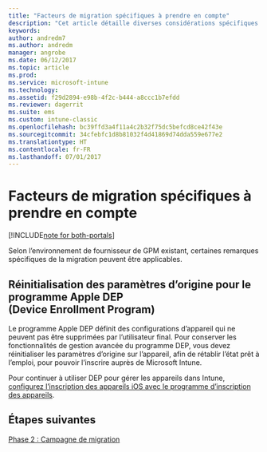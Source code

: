 ```yaml
---
title: "Facteurs de migration spécifiques à prendre en compte"
description: "Cet article détaille diverses considérations spécifiques de la migration que les clients doivent prendre en compte avant de démarrer une campagne de migration."
keywords: 
author: andredm7
ms.author: andredm
manager: angrobe
ms.date: 06/12/2017
ms.topic: article
ms.prod: 
ms.service: microsoft-intune
ms.technology: 
ms.assetid: f29d2894-e98b-4f2c-b444-a8ccc1b7efdd
ms.reviewer: dagerrit
ms.suite: ems
ms.custom: intune-classic
ms.openlocfilehash: bc39ffd3a4f11a4c2b32f75dc5befcd8ce42f43e
ms.sourcegitcommit: 34cfebfc1d8b81032f4d41869d74dda559e677e2
ms.translationtype: HT
ms.contentlocale: fr-FR
ms.lasthandoff: 07/01/2017
---
```

# <a name="special-migration-considerations"></a>Facteurs de migration spécifiques à prendre en compte

[!INCLUDE[note for both-portals](./includes/note-for-both-portals.md)]

Selon l’environnement de fournisseur de GPM existant, certaines remarques spécifiques de la migration peuvent être applicables.

## <a name="factory-reset-for-apples-device-enrollment-program-dep"></a>Réinitialisation des paramètres d’origine pour le programme Apple DEP (Device Enrollment Program)

Le programme Apple DEP définit des configurations d’appareil qui ne peuvent pas être supprimées par l’utilisateur final. Pour conserver les fonctionnalités de gestion avancée du programme DEP, vous devez réinitialiser les paramètres d’origine sur l’appareil, afin de rétablir l’état prêt à l’emploi, pour pouvoir l’inscrire auprès de Microsoft Intune.

Pour continuer à utiliser DEP pour gérer les appareils dans Intune, [configurez l’inscription des appareils iOS avec le programme d’inscription des appareils](/intune/device-enrollment-program-enroll-ios).


## <a name="next-steps"></a>Étapes suivantes 

[Phase 2 : Campagne de migration](migration-guide-campaign.md)
